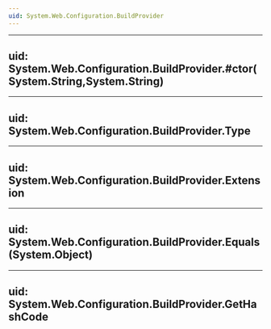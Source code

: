 ```yaml
---
uid: System.Web.Configuration.BuildProvider
---
```


---
uid: System.Web.Configuration.BuildProvider.#ctor(System.String,System.String)
---

---
uid: System.Web.Configuration.BuildProvider.Type
---

---
uid: System.Web.Configuration.BuildProvider.Extension
---

---
uid: System.Web.Configuration.BuildProvider.Equals(System.Object)
---

---
uid: System.Web.Configuration.BuildProvider.GetHashCode
---
